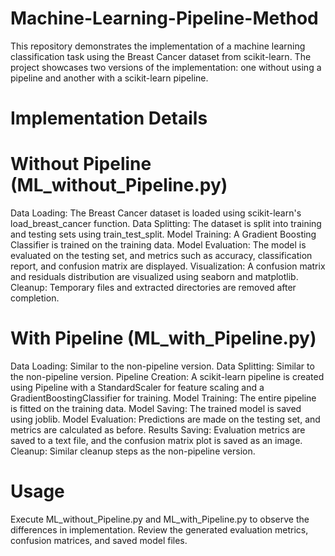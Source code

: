 # Machine-Learning-Pipeline-Method
This repository demonstrates the implementation of a machine learning classification task using the Breast Cancer dataset from scikit-learn. The project showcases two versions of the implementation: one without using a pipeline and another with a scikit-learn pipeline.

# Implementation Details
# Without Pipeline (ML_without_Pipeline.py)
Data Loading: The Breast Cancer dataset is loaded using scikit-learn's load_breast_cancer function.
Data Splitting: The dataset is split into training and testing sets using train_test_split.
Model Training: A Gradient Boosting Classifier is trained on the training data.
Model Evaluation: The model is evaluated on the testing set, and metrics such as accuracy, classification report, and confusion matrix are displayed.
Visualization: A confusion matrix and residuals distribution are visualized using seaborn and matplotlib.
Cleanup: Temporary files and extracted directories are removed after completion.
# With Pipeline (ML_with_Pipeline.py)
Data Loading: Similar to the non-pipeline version.
Data Splitting: Similar to the non-pipeline version.
Pipeline Creation: A scikit-learn pipeline is created using Pipeline with a StandardScaler for feature scaling and a GradientBoostingClassifier for training.
Model Training: The entire pipeline is fitted on the training data.
Model Saving: The trained model is saved using joblib.
Model Evaluation: Predictions are made on the testing set, and metrics are calculated as before.
Results Saving: Evaluation metrics are saved to a text file, and the confusion matrix plot is saved as an image.
Cleanup: Similar cleanup steps as the non-pipeline version.
# Usage
Execute ML_without_Pipeline.py and ML_with_Pipeline.py to observe the differences in implementation.
Review the generated evaluation metrics, confusion matrices, and saved model files.
